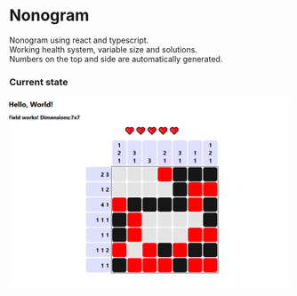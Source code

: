 # Nonogram

Nonogram using react and typescript.  
Working health system, variable size and solutions.  
Numbers on the top and side are automatically generated.

### Current state

![example](./docs/nonogram-example.png)
